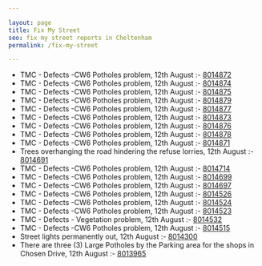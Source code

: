 ```yaml
---

layout: page
title: Fix My Street
seo: fix my street reports in Cheltenham
permalink: /fix-my-street

---
```


<!-- fix_marker starts -->

- TMC - Defects -CW6 Potholes  problem, 12th August :- [8014872](https://www.fixmystreet.com/report/8014872)
- TMC - Defects -CW6 Potholes  problem, 12th August :- [8014874](https://www.fixmystreet.com/report/8014874)
- TMC - Defects -CW6 Potholes  problem, 12th August :- [8014875](https://www.fixmystreet.com/report/8014875)
- TMC - Defects -CW6 Potholes  problem, 12th August :- [8014879](https://www.fixmystreet.com/report/8014879)
- TMC - Defects -CW6 Potholes  problem, 12th August :- [8014877](https://www.fixmystreet.com/report/8014877)
- TMC - Defects -CW6 Potholes  problem, 12th August :- [8014873](https://www.fixmystreet.com/report/8014873)
- TMC - Defects -CW6 Potholes  problem, 12th August :- [8014876](https://www.fixmystreet.com/report/8014876)
- TMC - Defects -CW6 Potholes  problem, 12th August :- [8014878](https://www.fixmystreet.com/report/8014878)
- TMC - Defects -CW6 Potholes  problem, 12th August :- [8014871](https://www.fixmystreet.com/report/8014871)
- Trees overhanging the road hindering the refuse lorries, 12th August :- [8014691](https://www.fixmystreet.com/report/8014691)
- TMC - Defects -CW6 Potholes  problem, 12th August :- [8014714](https://www.fixmystreet.com/report/8014714)
- TMC - Defects -CW6 Potholes  problem, 12th August :- [8014699](https://www.fixmystreet.com/report/8014699)
- TMC - Defects -CW6 Potholes  problem, 12th August :- [8014697](https://www.fixmystreet.com/report/8014697)
- TMC - Defects -CW6 Potholes  problem, 12th August :- [8014526](https://www.fixmystreet.com/report/8014526)
- TMC - Defects -CW6 Potholes  problem, 12th August :- [8014524](https://www.fixmystreet.com/report/8014524)
- TMC - Defects -CW6 Potholes  problem, 12th August :- [8014523](https://www.fixmystreet.com/report/8014523)
- TMC - Defects - Vegetation problem, 12th August :- [8014532](https://www.fixmystreet.com/report/8014532)
- TMC - Defects -CW6 Potholes  problem, 12th August :- [8014515](https://www.fixmystreet.com/report/8014515)
- Street lights permanently out, 12th August :- [8014300](https://www.fixmystreet.com/report/8014300)
- There are three (3) Large Potholes by the Parking area for the shops in Chosen Drive, 12th August :- [8013965](https://www.fixmystreet.com/report/8013965)

<!-- fix_marker ends -->
